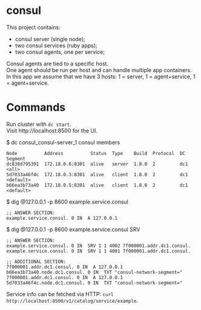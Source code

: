 # consul

This project contains:
- consul server (single node);
- two consul services (ruby apps);
- two consul agents, one per service;

Consul agents are tied to a specific host.<br/>
One agent should be run per host and can handle multiple app containers.<br/>
In this app we assume that we have 3 hosts: 1 = server, 1 = agent+service, 1 = agent+service.

# Commands

Run cluster with `dc start`.<br/>
Visit http://localhost:8500 for the UI.

$ dc consul_consul-server_1 consul members
```
Node          Address          Status  Type    Build  Protocol  DC   Segment
dc838d795391  172.18.0.6:8301  alive   server  1.8.0  2         dc1  <all>
5d7033a46f4c  172.18.0.3:8301  alive   client  1.8.0  2         dc1  <default>
b66ea3b73a40  172.18.0.5:8301  alive   client  1.8.0  2         dc1  <default>
```

$ dig @127.0.0.1 -p 8600 example.service.consul
```
;; ANSWER SECTION:
example.service.consul. 0 IN  A 127.0.0.1
```

$ dig @127.0.0.1 -p 8600 example.service.consul SRV
```
;; ANSWER SECTION:
example.service.consul. 0 IN  SRV 1 1 4002 7f000001.addr.dc1.consul.
example.service.consul. 0 IN  SRV 1 1 4001 7f000001.addr.dc1.consul.

;; ADDITIONAL SECTION:
7f000001.addr.dc1.consul. 0 IN  A 127.0.0.1
b66ea3b73a40.node.dc1.consul. 0 IN  TXT "consul-network-segment="
7f000001.addr.dc1.consul. 0 IN  A 127.0.0.1
5d7033a46f4c.node.dc1.consul. 0 IN  TXT "consul-network-segment="
```

Service info can be fetched via HTTP: `curl http://localhost:8500/v1/catalog/service/example`.
